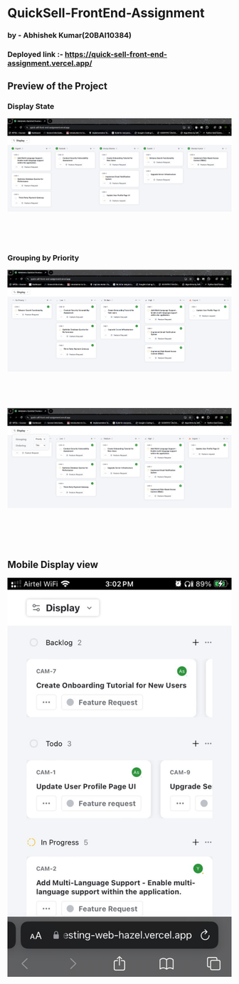 # QuickSell-FrontEnd-Assignment 
### by - Abhishek Kumar(20BAI10384)

### Deployed link :- https://quick-sell-front-end-assignment.vercel.app/
## Preview of the Project

### Display State
![Screenshot Disp](./Images/S11.png)
<br>
<br>
<br>
<br>
<br>

### Grouping by Priority
![Screenshot 1](./Images/S1.png)

<br>
<br>
<br>

![Screenshot 2](./Images/S2.png)

<br>
<br>
<br>
<br>

## Mobile Display view

![Screenshot 3](./Images/S3.jpg)
